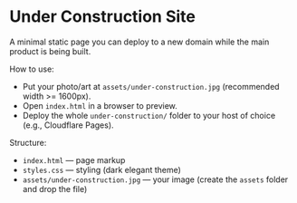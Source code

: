 # Under Construction Site

A minimal static page you can deploy to a new domain while the main product is being built.

How to use:
- Put your photo/art at `assets/under-construction.jpg` (recommended width >= 1600px).
- Open `index.html` in a browser to preview.
- Deploy the whole `under-construction/` folder to your host of choice (e.g., Cloudflare Pages).

Structure:
- `index.html` — page markup
- `styles.css` — styling (dark elegant theme)
- `assets/under-construction.jpg` — your image (create the `assets` folder and drop the file)
